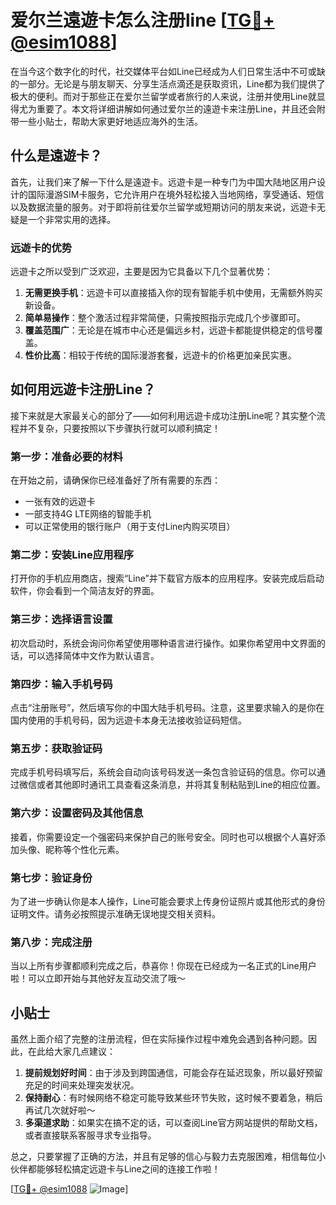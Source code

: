 # 爱尔兰遠遊卡怎么注册line [[TG💪+ @esim1088](https://t.me/s/esim1088)]

在当今这个数字化的时代，社交媒体平台如Line已经成为人们日常生活中不可或缺的一部分。无论是与朋友聊天、分享生活点滴还是获取资讯，Line都为我们提供了极大的便利。而对于那些正在爱尔兰留学或者旅行的人来说，注册并使用Line就显得尤为重要了。本文将详细讲解如何通过爱尔兰的遠遊卡来注册Line，并且还会附带一些小贴士，帮助大家更好地适应海外的生活。

## 什么是遠遊卡？

首先，让我们来了解一下什么是遠遊卡。远遊卡是一种专门为中国大陆地区用户设计的国际漫游SIM卡服务，它允许用户在境外轻松接入当地网络，享受通话、短信以及数据流量的服务。对于即将前往爱尔兰留学或短期访问的朋友来说，远遊卡无疑是一个非常实用的选择。

### 远遊卡的优势

远遊卡之所以受到广泛欢迎，主要是因为它具备以下几个显著优势：

1. **无需更换手机**：远遊卡可以直接插入你的现有智能手机中使用，无需额外购买新设备。
2. **简单易操作**：整个激活过程非常简便，只需按照指示完成几个步骤即可。
3. **覆盖范围广**：无论是在城市中心还是偏远乡村，远遊卡都能提供稳定的信号覆盖。
4. **性价比高**：相较于传统的国际漫游套餐，远遊卡的价格更加亲民实惠。

## 如何用远遊卡注册Line？

接下来就是大家最关心的部分了——如何利用远遊卡成功注册Line呢？其实整个流程并不复杂，只要按照以下步骤执行就可以顺利搞定！

### 第一步：准备必要的材料

在开始之前，请确保你已经准备好了所有需要的东西：
- 一张有效的远遊卡
- 一部支持4G LTE网络的智能手机
- 可以正常使用的银行账户（用于支付Line内购买项目）

### 第二步：安装Line应用程序

打开你的手机应用商店，搜索“Line”并下载官方版本的应用程序。安装完成后启动软件，你会看到一个简洁友好的界面。

### 第三步：选择语言设置

初次启动时，系统会询问你希望使用哪种语言进行操作。如果你希望用中文界面的话，可以选择简体中文作为默认语言。

### 第四步：输入手机号码

点击“注册账号”，然后填写你的中国大陆手机号码。注意，这里要求输入的是你在国内使用的手机号码，因为远遊卡本身无法接收验证码短信。

### 第五步：获取验证码

完成手机号码填写后，系统会自动向该号码发送一条包含验证码的信息。你可以通过微信或者其他即时通讯工具查看这条消息，并将其复制粘贴到Line的相应位置。

### 第六步：设置密码及其他信息

接着，你需要设定一个强密码来保护自己的账号安全。同时也可以根据个人喜好添加头像、昵称等个性化元素。

### 第七步：验证身份

为了进一步确认你是本人操作，Line可能会要求上传身份证照片或其他形式的身份证明文件。请务必按照提示准确无误地提交相关资料。

### 第八步：完成注册

当以上所有步骤都顺利完成之后，恭喜你！你现在已经成为一名正式的Line用户啦！可以立即开始与其他好友互动交流了哦～

## 小贴士

虽然上面介绍了完整的注册流程，但在实际操作过程中难免会遇到各种问题。因此，在此给大家几点建议：

1. **提前规划好时间**：由于涉及到跨国通信，可能会存在延迟现象，所以最好预留充足的时间来处理突发状况。
2. **保持耐心**：有时候网络不稳定可能导致某些环节失败，这时候不要着急，稍后再试几次就好啦～
3. **多渠道求助**：如果实在搞不定的话，可以查阅Line官方网站提供的帮助文档，或者直接联系客服寻求专业指导。

总之，只要掌握了正确的方法，并且有足够的信心与毅力去克服困难，相信每位小伙伴都能够轻松搞定远遊卡与Line之间的连接工作啦！

[[TG💪+ @esim1088](https://t.me/s/esim1088) ![Image](https://i.postimg.cc/4NQfJmqS/Snipaste-2025-05-13-00-14-12.png)]